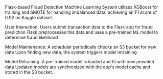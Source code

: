 Flask-based Fraud Detection Machine Learning System utilizes XGBoost for training and SMOTE for handling imbalanced data, achieving an F1 score of 0.92 on Kaggle dataset.
 
User Interaction:
Users submit transaction data to the Flask app for fraud prediction
Flask preprocesses this data and uses a pre-trained ML model to determine fraud likelihood

Model Maintenance:
A scheduler periodically checks an S3 bucket for new data
Upon finding new data, the system triggers model retraining

Model Retraining:
A pre-trained model is loaded and fit with new provided data
Updated models are synchronized with the app's model cache and stored in the S3 bucket.
